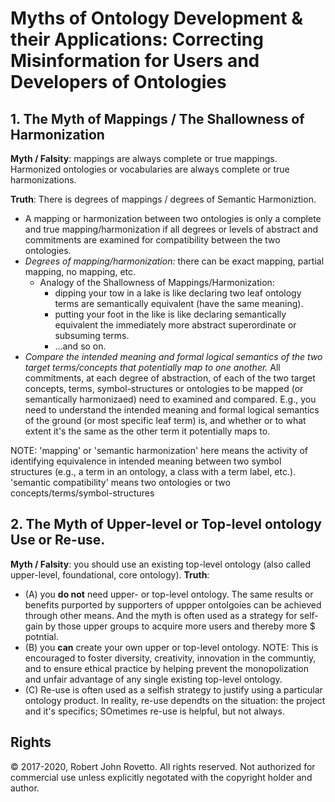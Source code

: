 # Myths of Ontology Development & their Applications: Correcting Misinformation for Users and Developers of Ontologies  

## 1. The Myth of Mappings / The Shallowness of Harmonization

**Myth / Falsity**: mappings are always complete or true mappings. Harmonized ontologies or vocabularies are always complete or true harmonizations.

**Truth**: There is degrees of mappings / degrees of Semantic Harmoniztion. 
- A mapping or harmonization between two ontologies is only a complete and true mapping/harmonization if all degrees or levels of abstract and commitments are examined for compatibility between the two ontologies.
- *Degrees of mapping/harmonization:* there can be exact mapping, partial mapping, no mapping, etc.
  - Analogy of the Shallowness of Mappings/Harmonization: 
    - dipping your tow in a lake is like declaring two leaf ontology terms are semantically equivalent (have the same meaning).
    - putting your foot in the like is like declaring semantically equivalent the immediately more abstract superordinate or subsuming terms.
    - ...and so on.
- *Compare the intended meaning and formal logical semantics of the two target terms/concepts that potentially map to one another.* 
All commitments, at each degree of abstraction, of each of the two target concepts, terms, symbol-structures or ontologies to be mapped (or semantically harmonizaed) need to examined and compared. E.g., you need to understand the intended meaning and formal logical semantics of the ground (or most specific leaf term) is, and whether or to what extent it's the same as the other term it potentially maps to.  

NOTE: 'mapping' or 'semantic harmonization' here means the activity of identifying equivalence in intended meaning between two symbol structures (e.g., a term in an ontology, a class with a term label, etc.). 'semantic compatibility' means two ontologies or two concepts/terms/symbol-structures 

## 2. The Myth of Upper-level or Top-level ontology Use or Re-use.
**Myth / Falsity**: you should use an existing top-level ontology (also called upper-level, foundational, core ontology).
**Truth**: 
- (A) you **do not** need upper- or top-level ontology. The same results or benefits purported by supporters of uppper ontolgoies can be achieved through other means. And the myth is often used as a strategy for self-gain by those upper groups to acquire more users and thereby more $ potntial.
- (B) you **can** create your own upper or top-level ontology. NOTE: This is encouraged to foster diversity, creativity, innovation in the communtiy, and to ensure ethical practice by helping prevent the monopolization and unfair advantage of any single existing top-level ontology.
- (C) Re-use is often used as a selfish strategy to justify using a particular ontology product. In reality, re-use dependts on the situation: the project and it's specifics; SOmetimes re-use is helpful, but not always.

## Rights

© 2017-2020, Robert John Rovetto. All rights reserved. 
Not authorized for commercial use unless explicitly negotated with the copyright holder and author.
